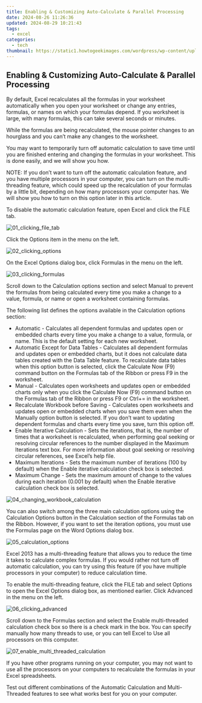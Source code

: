 ```yaml
---
title: Enabling & Customizing Auto-Calculate & Parallel Processing
date: 2024-08-26 11:26:36
updated: 2024-08-29 10:21:43
tags:
  - excel
categories:
  - tech
thumbnail: https://static1.howtogeekimages.com/wordpress/wp-content/uploads/2013/04/00_lead_image_autocalc_multithread_orig.png
---
```


## Enabling & Customizing Auto-Calculate & Parallel Processing

By default, Excel recalculates all the formulas in your worksheet automatically when you open your worksheet or change any entries, formulas, or names on which your formulas depend. If you worksheet is large, with many formulas, this can take several seconds or minutes.

 While the formulas are being recalculated, the mouse pointer changes to an hourglass and you can’t make any changes to the worksheet.

 You may want to temporarily turn off automatic calculation to save time until you are finished entering and changing the formulas in your worksheet. This is done easily, and we will show you how.

 NOTE: If you don’t want to turn off the automatic calculation feature, and you have multiple processors in your computer, you can turn on the multi-threading feature, which could speed up the recalculation of your formulas by a little bit, depending on how many processors your computer has. We will show you how to turn on this option later in this article.

 To disable the automatic calculation feature, open Excel and click the FILE tab.

![01_clicking_file_tab](https://static1.howtogeekimages.com/wordpress/wp-content/uploads/2013/04/01_clicking_file_tab1.png) 

 Click the Options item in the menu on the left.

![02_clicking_options](https://static1.howtogeekimages.com/wordpress/wp-content/uploads/2013/04/02_clicking_options.png) 

 On the Excel Options dialog box, click Formulas in the menu on the left.

![03_clicking_formulas](https://static1.howtogeekimages.com/wordpress/wp-content/uploads/2013/04/03_clicking_formulas.png) 

 Scroll down to the Calculation options section and select Manual to prevent the formulas from being calculated every time you make a change to a value, formula, or name or open a worksheet containing formulas.

 The following list defines the options available in the Calculation options section:

* Automatic - Calculates all dependent formulas and updates open or embedded charts every time you make a change to a value, formula, or name. This is the default setting for each new worksheet.
* Automatic Except for Data Tables - Calculates all dependent formulas and updates open or embedded charts, but it does not calculate data tables created with the Data Table feature. To recalculate data tables when this option button is selected, click the Calculate Now (F9) command button on the Formulas tab of the Ribbon or press F9 in the worksheet.
* Manual - Calculates open worksheets and updates open or embedded charts only when you click the Calculate Now (F9) command button on the Formulas tab of the Ribbon or press F9 or Ctrl+= in the worksheet.
* Recalculate Workbook before Saving - Calculates open worksheets and updates open or embedded charts when you save them even when the Manually option button is selected. If you don’t want to updating dependent formulas and charts every time you save, turn this option off.
* Enable Iterative Calculation - Sets the iterations, that is, the number of times that a worksheet is recalculated, when performing goal seeking or resolving circular references to the number displayed in the Maximum Iterations text box. For more information about goal seeking or resolving circular references, see Excel’s help file.
* Maximum Iterations - Sets the maximum number of iterations (100 by default) when the Enable iterative calculation check box is selected.
* Maximum Change - Sets the maximum amount of change to the values during each iteration (0.001 by default) when the Enable iterative calculation check box is selected.

![04_changing_workbook_calculation](https://static1.howtogeekimages.com/wordpress/wp-content/uploads/2013/04/04_changing_workbook_calculation.png) 

 You can also switch among the three main calculation options using the Calculation Options button in the Calculation section of the Formulas tab on the Ribbon. However, if you want to set the iteration options, you must use the Formulas page on the Word Options dialog box.

![05_calculation_options](https://static1.howtogeekimages.com/wordpress/wp-content/uploads/2013/04/05_calculation_options.png) 

 Excel 2013 has a multi-threading feature that allows you to reduce the time it takes to calculate complex formulas. If you would rather not turn off automatic calculation, you can try using this feature (if you have multiple processors in your computer) to reduce calculation time.

 To enable the multi-threading feature, click the FILE tab and select Options to open the Excel Options dialog box, as mentioned earlier. Click Advanced in the menu on the left.

![06_clicking_advanced](https://static1.howtogeekimages.com/wordpress/wp-content/uploads/2013/04/06_clicking_advanced.png) 

 Scroll down to the Formulas section and select the Enable multi-threaded calculation check box so there is a check mark in the box. You can specify manually how many threads to use, or you can tell Excel to Use all processors on this computer.

![07_enable_multi_threaded_calculation](https://static1.howtogeekimages.com/wordpress/wp-content/uploads/2013/04/07_enable_multi_threaded_calculation.png) 

 If you have other programs running on your computer, you may not want to use all the processors on your computers to recalculate the formulas in your Excel spreadsheets.

 Test out different combinations of the Automatic Calculation and Multi-Threaded features to see what works best for you on your computer.

<ins class="adsbygoogle"
     style="display:block"
     data-ad-format="autorelaxed"
     data-ad-client="ca-pub-7571918770474297"
     data-ad-slot="1223367746"></ins>



<ins class="adsbygoogle"
     style="display:block"
     data-ad-client="ca-pub-7571918770474297"
     data-ad-slot="8358498916"
     data-ad-format="auto"
     data-full-width-responsive="true"></ins>
